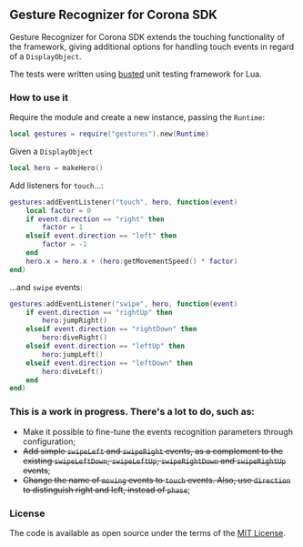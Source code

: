 ## Gesture Recognizer for Corona SDK

Gesture Recognizer for Corona SDK extends the touching functionality of the framework, giving additional options for handling touch events in regard of a ```DisplayObject```.

The tests were written using [busted] unit testing framework for Lua.

### How to use it

Require the module and create a new instance, passing the ```Runtime```:
```lua
local gestures = require("gestures").new(Runtime)
```

Given a ```DisplayObject```
```lua
local hero = makeHero()
```

Add listeners for ```touch```...:
```lua
gestures:addEventListener("touch", hero, function(event)
    local factor = 0
    if event.direction == "right" then
        factor = 1
    elseif event.direction == "left" then
        factor = -1
    end
    hero.x = hero.x + (hero:getMovementSpeed() * factor)
end)
```

...and ```swipe``` events:
```lua
gestures:addEventListener("swipe", hero, function(event)
    if event.direction == "rightUp" then
        hero:jumpRight()
    elseif event.direction == "rightDown" then
        hero:diveRight()
    elseif event.direction == "leftUp" then
        hero:jumpLeft()
    elseif event.direction == "leftDown" then
        hero:diveLeft()
    end
end)
```

### This is a work in progress. There's a lot to do, such as:

* Make it possible to fine-tune the events recognition parameters through configuration;
* ~~Add simple ```swipeLeft``` and ```swipeRight``` events, as a complement to the existing ```swipeLeftDown```, ```swipeLeftUp```, ```swipeRightDown``` and ```swipeRightUp``` events~~;
* ~~Change the name of ```moving``` events to ```touch``` events. Also, use ```direction``` to distinguish right and left, instead of ```phase```~~;

### License

The code is available as open source under the terms of the [MIT License](http://opensource.org/licenses/MIT).

[busted]: http://olivinelabs.com/busted/